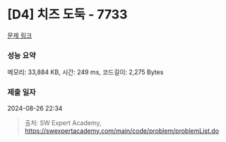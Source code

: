 # [D4] 치즈 도둑 - 7733 

[문제 링크](https://swexpertacademy.com/main/code/problem/problemDetail.do?contestProbId=AWrDOdQqRCUDFARG) 

### 성능 요약

메모리: 33,884 KB, 시간: 249 ms, 코드길이: 2,275 Bytes

### 제출 일자

2024-08-26 22:34



> 출처: SW Expert Academy, https://swexpertacademy.com/main/code/problem/problemList.do